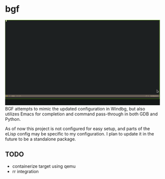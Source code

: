 # bgf

![](bgf.gif)
BGF attempts to mimic the updated configuration in Windbg, but also utilizes Emacs for completion and command pass-through in both GDB and Python.

As of now this project is not configured for easy setup, and parts of the eLisp
config may be specific to my configuration. I plan to update it in the future to
be a standalone package.

## TODO

- containerize target using qemu
- rr integration
